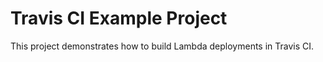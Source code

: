 # Travis CI Example Project

This project demonstrates how to build Lambda deployments in Travis CI.
